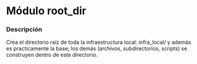 # Módulo root_dir

### Descripción
Crea el directorio raíz de toda la infraestructura local: infra_local/ y además es
practicamente la base; los demás (archivos, subdirectorios, scripts) se construyen 
dentro de este directorio.